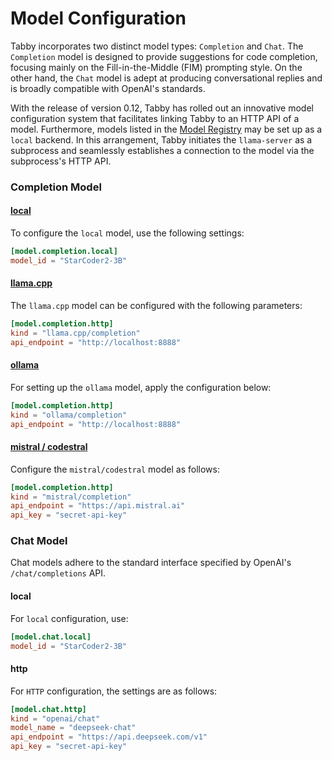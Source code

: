 # Model Configuration

Tabby incorporates two distinct model types: `Completion` and `Chat`. The `Completion` model is designed to provide suggestions for code completion, focusing mainly on the Fill-in-the-Middle (FIM) prompting style. On the other hand, the `Chat` model is adept at producing conversational replies and is broadly compatible with OpenAI's standards.

With the release of version 0.12, Tabby has rolled out an innovative model configuration system that facilitates linking Tabby to an HTTP API of a model. Furthermore, models listed in the [Model Registry](/docs/models) may be set up as a `local` backend. In this arrangement, Tabby initiates the `llama-server` as a subprocess and seamlessly establishes a connection to the model via the subprocess's HTTP API.

### Completion Model

#### [local](/docs/models)

To configure the `local` model, use the following settings:

```toml
[model.completion.local]
model_id = "StarCoder2-3B"
```

#### [llama.cpp](https://github.com/ggerganov/llama.cpp/blob/master/examples/server/README.md#api-endpoints)

The `llama.cpp` model can be configured with the following parameters:

```toml
[model.completion.http]
kind = "llama.cpp/completion"
api_endpoint = "http://localhost:8888"
```

#### [ollama](https://github.com/ollama/ollama/blob/main/docs/api.md#generate-a-completion)

For setting up the `ollama` model, apply the configuration below:

```toml
[model.completion.http]
kind = "ollama/completion"
api_endpoint = "http://localhost:8888"
```

#### [mistral / codestral](https://docs.mistral.ai/api/#operation/createFIMCompletion)

Configure the `mistral/codestral` model as follows:

```toml
[model.completion.http]
kind = "mistral/completion"
api_endpoint = "https://api.mistral.ai"
api_key = "secret-api-key"
```

### Chat Model

Chat models adhere to the standard interface specified by OpenAI's `/chat/completions` API.


#### local

For `local` configuration, use:

```toml
[model.chat.local]
model_id = "StarCoder2-3B"
```

#### http

For `HTTP` configuration, the settings are as follows:

```toml
[model.chat.http]
kind = "openai/chat"
model_name = "deepseek-chat"
api_endpoint = "https://api.deepseek.com/v1"
api_key = "secret-api-key"
```
